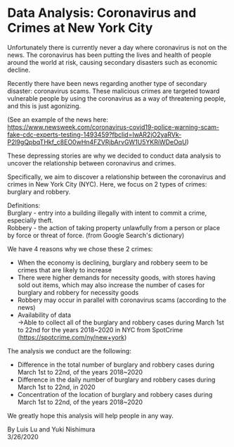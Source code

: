 # Data Analysis: Coronavirus and Crimes at New York City

Unfortunately there is currently never a day where coronavirus is not on the news. The coronavirus has been putting the lives and health of people around the world at risk, causing secondary disasters such as economic decline.

Recently there have been news regarding another type of secondary disaster: coronavirus scams. These malicious crimes are targeted toward vulnerable people by using the coronavirus as a way of threatening people, and this is just agonizing.

(See an example of the news here: https://www.newsweek.com/coronavirus-covid19-police-warning-scam-fake-cdc-experts-testing-1493459?fbclid=IwAR2jO2yaRVk-P2l9gQpbqTHkf_c8EO0wHn4FZVRjbArvGW1U5YKRiWDeOqU)

These depressing stories are why we decided to conduct data analysis to uncover the relationship between coronavirus and crimes.

Specifically, we aim to discover a relationship between the coronavirus and crimes in New York City (NYC). Here, we focus on 2 types of crimes: burglary and robbery.

Definitions:  
Burglary - entry into a building illegally with intent to commit a crime, especially theft.  
Robbery - the action of taking property unlawfully from a person or place by force or threat of force.
(from Google Search's dictionary)

We have 4 reasons why we chose these 2 crimes:

- When the economy is declining, burglary and robbery seem to be crimes that are likely to increase
- There were higher demands for necessity goods, with stores having sold out items, which may also increase the number of cases for burglary and robbery for necessity goods
- Robbery may occur in parallel with coronavirus scams (according to the news)
- Availability of data  
->Able to collect all of the burglary and robbery cases during March 1st to 22nd for the years 2018~2020 in NYC from SpotCrime (https://spotcrime.com/ny/new+york)

The analysis we conduct are the following:

- Difference in the total number of burglary and robbery cases during March 1st to 22nd, of the years 2018~2020
- Difference in the daily number of burglary and robbery cases during March 1st to 22nd, in 2020
- Concentration of the location of burglary and robbery cases during March 1st to 22nd, of the years 2018~2020

We greatly hope this analysis will help people in any way.

By Luis Lu and Yuki Nishimura  
3/26/2020
